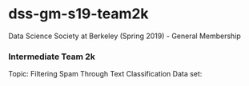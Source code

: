 # dss-gm-s19-team2k #

Data Science Society at Berkeley (Spring 2019) - General Membership

### Intermediate Team 2k ###
Topic: Filtering Spam Through Text Classification
Data set:
